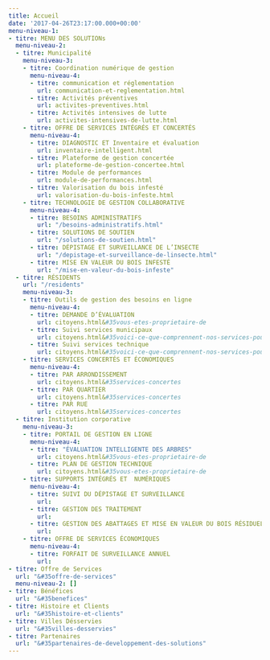 ```yaml
---
title: Accueil
date: '2017-04-26T23:17:00.000+00:00'
menu-niveau-1:
- titre: MENU DES SOLUTIONs
  menu-niveau-2:
  - titre: Municipalité
    menu-niveau-3:
    - titre: Coordination numérique de gestion
      menu-niveau-4:
      - titre: communication et réglementation
        url: communication-et-reglementation.html
      - titre: Activités préventives
        url: activites-preventives.html
      - titre: Activités intensives de lutte
        url: activites-intensives-de-lutte.html
    - titre: OFFRE DE SERVICES INTÉGRÉS ET CONCERTÉS
      menu-niveau-4:
      - titre: DIAGNOSTIC ET Inventaire et évaluation
        url: inventaire-intelligent.html
      - titre: Plateforme de gestion concertée
        url: plateforme-de-gestion-concertee.html
      - titre: Module de performances
        url: module-de-performances.html
      - titre: Valorisation du bois infesté
        url: valorisation-du-bois-infeste.html
    - titre: TECHNOLOGIE DE GESTION COLLABORATIVE
      menu-niveau-4:
      - titre: BESOINS ADMINISTRATIFS
        url: "/besoins-administratifs.html"
      - titre: SOLUTIONS DE SOUTIEN
        url: "/solutions-de-soutien.html"
      - titre: DÉPISTAGE ET SURVEILLANCE DE L’INSECTE
        url: "/depistage-et-surveillance-de-linsecte.html"
      - titre: MISE EN VALEUR DU BOIS INFESTÉ
        url: "/mise-en-valeur-du-bois-infeste"
  - titre: RÉSIDENTS
    url: "/residents"
    menu-niveau-3:
    - titre: Outils de gestion des besoins en ligne
      menu-niveau-4:
      - titre: DEMANDE D’ÉVALUATION
        url: citoyens.html&#35vous-etes-proprietaire-de
      - titre: Suivi services municipaux
        url: citoyens.html&#35voici-ce-que-comprennent-nos-services-pour
      - titre: Suivi services technique
        url: citoyens.html&#35voici-ce-que-comprennent-nos-services-pour
    - titre: SERVICES CONCERTÉS ET ÉCONOMIQUES
      menu-niveau-4:
      - titre: PAR ARRONDISSEMENT
        url: citoyens.html&#35services-concertes
      - titre: PAR QUARTIER
        url: citoyens.html&#35services-concertes
      - titre: PAR RUE
        url: citoyens.html&#35services-concertes
  - titre: Institution corporative
    menu-niveau-3:
    - titre: PORTAIL DE GESTION EN LIGNE
      menu-niveau-4:
      - titre: "ÉVALUATION INTELLIGENTE DES ARBRES"
        url: citoyens.html&#35vous-etes-proprietaire-de
      - titre: PLAN DE GESTION TECHNIQUE
        url: citoyens.html&#35vous-etes-proprietaire-de
    - titre: SUPPORTS INTÉGRÉS ET  NUMÉRIQUES
      menu-niveau-4:
      - titre: SUIVI DU DÉPISTAGE ET SURVEILLANCE
        url: 
      - titre: GESTION DES TRAITEMENT
        url: 
      - titre: GESTION DES ABATTAGES ET MISE EN VALEUR DU BOIS RÉSIDUEL
        url: 
    - titre: OFFRE DE SERVICES ÉCONOMIQUES
      menu-niveau-4:
      - titre: FORFAIT DE SURVEILLANCE ANNUEL
        url: 
- titre: Offre de Services
  url: "&#35offre-de-services"
  menu-niveau-2: []
- titre: Bénéfices
  url: "&#35benefices"
- titre: Histoire et Clients
  url: "&#35histoire-et-clients"
- titre: Villes Désservies
  url: "&#35villes-desservies"
- titre: Partenaires
  url: "&#35partenaires-de-developpement-des-solutions"
---
```


